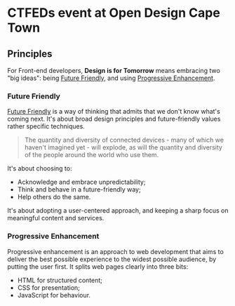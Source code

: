 # CTFEDs event at Open Design Cape Town

## Principles

For Front-end developers, **Design is for Tomorrow** means embracing two "big ideas": being [Future Friendly](#future-friendly), and using [Progressive Enhancement](#progressive-enhancement).

### Future Friendly

[Future Friendly](http://futurefriendlyweb.com/) is a way of thinking that admits that we don't know what's coming next. It's about broad design principles and future-friendly values rather specific techniques.

> The quantity and diversity of connected devices - many of which we haven't imagined yet - will explode, as will the quantity and diversity of the people around the world who use them.

It's about choosing to:

* Acknowledge and embrace unpredictability;
* Think and behave in a future-friendly way;
* Help others do the same.

 It's about adopting a user-centered approach, and keeping a sharp focus on meaningful content and services.


### Progressive Enhancement

Progressive enhancement is an approach to web development that aims to deliver the best possible experience to the widest possible audience, by putting the user first. It splits web pages clearly into three bits:

* HTML for structured content;
* CSS for presentation;
* JavaScript for behaviour.